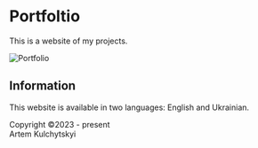 # Portfoltio

This is a website of my projects.

![Portfolio](https://i.imgur.com/uAHzXc3.png)

## Information

This website is available in two languages: English and Ukrainian.

Copyright ©2023 - present  
Artem Kulchytskyi
